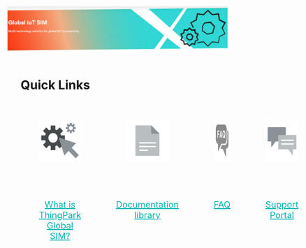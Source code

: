 <html>
    <style>
        .grid-container {
          display: grid;
            grid-template-columns: auto auto auto auto;
            padding: 2px;
        }
        .textColorStyle{
            color: #00b3b1;
            text-decoration: underline;
        }
        .grid-item {
            padding: 40px;
            font-size: 20px;
            text-align: center;
        }
    </style>
    <div style="width: auto;">
        <img src="./images/Main-image.jpg" style="margin-left: -30px;" />
    </div>
    </br>
    <h1>Quick Links</h1> 
    <div class="grid-container">
        <div class="grid-item">
            <img src="./images/roue-dentee.png" style="width: 100px;height: 100px;" />
        </div>
        <div class="grid-item">
            <img src="./images/Icon-PDFs.png" style="width: 100px;height: 100px;" />
        </div>
        <div class="grid-item">
            <img src="./images/FAQbig.png" style="width: 100px;height: 100px;" />
        </div>
        <div class="grid-item">
            <img src="./images/Icon-Forum.png" style="width: 100px;height: 100px;" />
        </div>
        <div class="grid-item">
            <a href="/thingpark-global-sim/B-Feature-Topics/TP-Global-Sim_C/Overview" class="textColorStyle" >What is ThingPark Global SIM?</a>
        </div>
        <div class="grid-item">
            <a href="/thingpark-global-sim/D-Reference/DocLibrary_R/" class="textColorStyle">Documentation library</a>
        </div>
        <div class="grid-item">
            <a href="/thingpark-global-sim/D-Reference/FAQ_R/" class="textColorStyle" >FAQ</a>
        </div>
        <div class="grid-item">
            <a href="https://forms.office.com/Pages/ResponsePage.aspx?id=gCAXKRAf30SQ8u1TcLIAq29TSlU_bqhCs9niKVwlVPtUOExQTUlIN09ISFBRSlQ3V01KSlgyNjYyRS4u" class="textColorStyle">Support Portal</a>
        </div>
    </div>
</html>